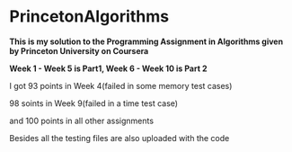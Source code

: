 # PrincetonAlgorithms
**This is my solution to the Programming Assignment in Algorithms given by Princeton University on Coursera**

__Week 1 - Week 5 is Part1, Week 6 - Week 10 is Part 2__

I got 93 points in Week 4(failed in some memory test cases)

98 soints in Week 9(failed in a time test case) 

and 100 points in all other assignments

Besides all the testing files are also uploaded with the code

